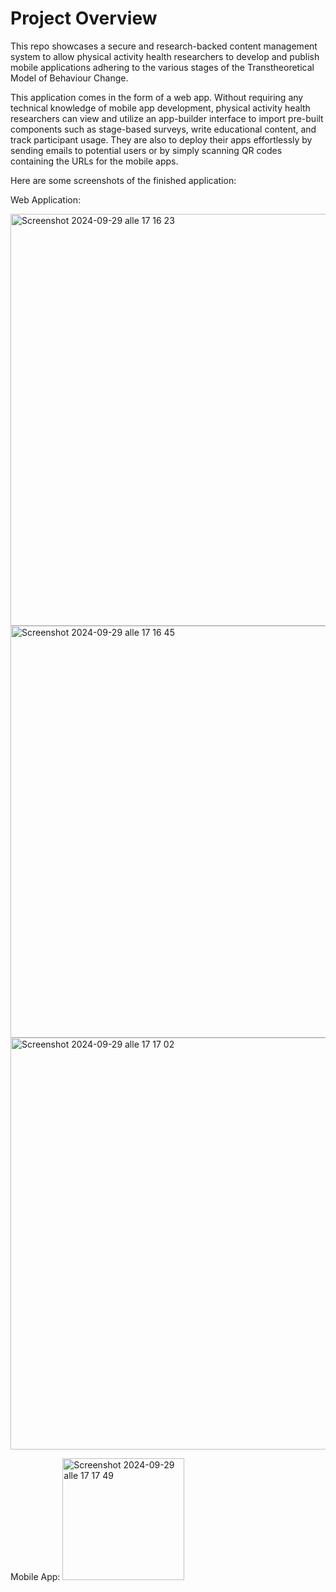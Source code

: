 # Project Overview


This repo showcases a secure and research-backed content management system to allow physical activity health researchers to develop and publish mobile
applications adhering to the various stages of the Transtheoretical Model of Behaviour Change. 

This application comes in the form of a web app. Without requiring any technical knowledge of mobile app development, physical activity health researchers can view and utilize an app-builder interface to import pre-built components such as stage-based surveys, write educational content, and track participant usage. They are also to deploy their apps effortlessly by sending emails to potential users or by simply scanning QR codes containing the URLs for the mobile apps.

Here are some screenshots of the finished application:

Web Application:

<img width="659" alt="Screenshot 2024-09-29 alle 17 16 23" src="https://github.com/user-attachments/assets/dc3b4f00-407c-4709-9206-ea5376d6564d">
<img width="659" alt="Screenshot 2024-09-29 alle 17 16 45" src="https://github.com/user-attachments/assets/54acfe1a-9640-404c-893a-ca0811883ebd">
<img width="659" alt="Screenshot 2024-09-29 alle 17 17 02" src="https://github.com/user-attachments/assets/12bd5934-7799-4337-a453-e19d89589893">

Mobile App:
<img width="195" alt="Screenshot 2024-09-29 alle 17 17 49" src="https://github.com/user-attachments/assets/314b6b84-c15d-4bbe-93f0-f5c97dcf5b11">
